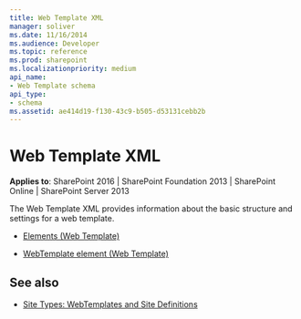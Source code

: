 ```yaml
---
title: Web Template XML
manager: soliver
ms.date: 11/16/2014
ms.audience: Developer
ms.topic: reference
ms.prod: sharepoint
ms.localizationpriority: medium
api_name:
- Web Template schema
api_type:
- schema
ms.assetid: ae414d19-f130-43c9-b505-d53131cebb2b
---
```


# Web Template XML

**Applies to**: SharePoint 2016 | SharePoint Foundation 2013 | SharePoint Online | SharePoint Server 2013

The Web Template XML provides information about the basic structure and settings for a web template.

- [Elements (Web Template)](elements-web-template.md)

- [WebTemplate element (Web Template)](webtemplate-element-web-template.md)

## See also

- [Site Types: WebTemplates and Site Definitions](https://msdn.microsoft.com/library/1edf6d4d-eddb-4cb5-9034-ed394e8a3e01(Office.15).aspx)








